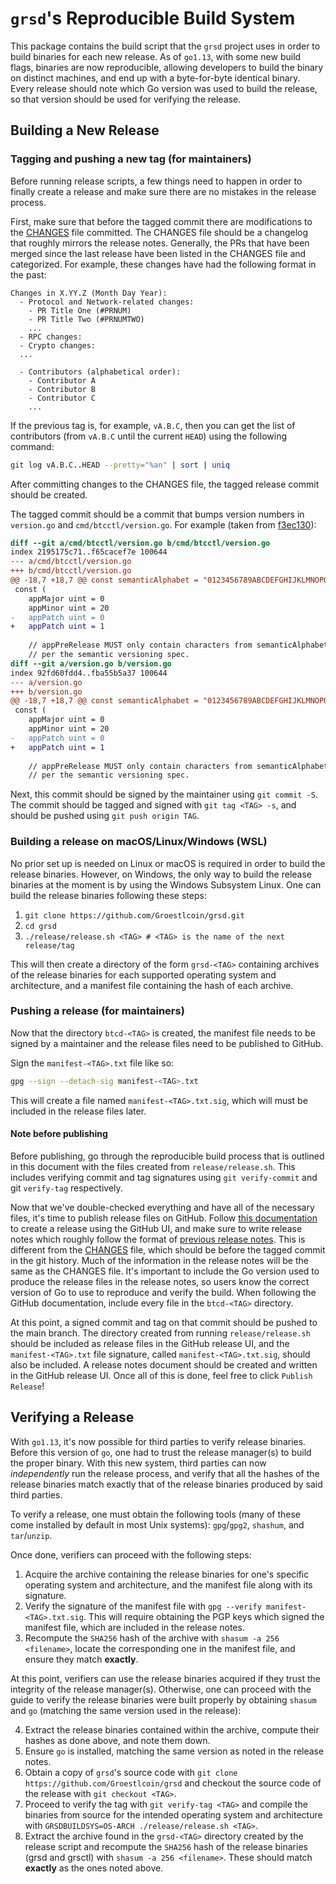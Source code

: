 # `grsd`'s Reproducible Build System

This package contains the build script that the `grsd` project uses in order to
build binaries for each new release. As of `go1.13`, with some new build flags,
binaries are now reproducible, allowing developers to build the binary on
distinct machines, and end up with a byte-for-byte identical binary.
Every release should note which Go version was used to build the release, so
that version should be used for verifying the release.

## Building a New Release

### Tagging and pushing a new tag (for maintainers)

Before running release scripts, a few things need to happen in order to finally
create a release and make sure there are no mistakes in the release process.

First, make sure that before the tagged commit there are modifications to the
[CHANGES](../CHANGES) file committed.
The CHANGES file should be a changelog that roughly mirrors the release notes.
Generally, the PRs that have been merged since the last release have been
listed in the CHANGES file and categorized.
For example, these changes have had the following format in the past:
```
Changes in X.YY.Z (Month Day Year):
  - Protocol and Network-related changes:
    - PR Title One (#PRNUM)
    - PR Title Two (#PRNUMTWO)
    ...
  - RPC changes:
  - Crypto changes:
  ...

  - Contributors (alphabetical order):
    - Contributor A
    - Contributor B
    - Contributor C
    ...
```

If the previous tag is, for example, `vA.B.C`, then you can get the list of
contributors (from `vA.B.C` until the current `HEAD`) using the following command:
```bash
git log vA.B.C..HEAD --pretty="%an" | sort | uniq
```
After committing changes to the CHANGES file, the tagged release commit
should be created.

The tagged commit should be a commit that bumps version numbers in `version.go`
and `cmd/btcctl/version.go`.
For example (taken from [f3ec130](https://github.com/btcsuite/btcd/commit/f3ec13030e4e828869954472cbc51ac36bee5c1d)):
```diff
diff --git a/cmd/btcctl/version.go b/cmd/btcctl/version.go
index 2195175c71..f65cacef7e 100644
--- a/cmd/btcctl/version.go
+++ b/cmd/btcctl/version.go
@@ -18,7 +18,7 @@ const semanticAlphabet = "0123456789ABCDEFGHIJKLMNOPQRSTUVWXYZabcdefghijklmnopqr
 const (
 	appMajor uint = 0
 	appMinor uint = 20
-	appPatch uint = 0
+	appPatch uint = 1
 
 	// appPreRelease MUST only contain characters from semanticAlphabet
 	// per the semantic versioning spec.
diff --git a/version.go b/version.go
index 92fd60fdd4..fba55b5a37 100644
--- a/version.go
+++ b/version.go
@@ -18,7 +18,7 @@ const semanticAlphabet = "0123456789ABCDEFGHIJKLMNOPQRSTUVWXYZabcdefghijklmnopqr
 const (
 	appMajor uint = 0
 	appMinor uint = 20
-	appPatch uint = 0
+	appPatch uint = 1
 
 	// appPreRelease MUST only contain characters from semanticAlphabet
 	// per the semantic versioning spec.
```

Next, this commit should be signed by the maintainer using `git commit -S`.
The commit should be tagged and signed with `git tag <TAG> -s`, and should be
pushed using `git push origin TAG`.

### Building a release on macOS/Linux/Windows (WSL)

No prior set up is needed on Linux or macOS is required in order to build the
release binaries. However, on Windows, the only way to build the release
binaries at the moment is by using the Windows Subsystem Linux. One can build
the release binaries following these steps:

1. `git clone https://github.com/Groestlcoin/grsd.git`
2. `cd grsd`
3. `./release/release.sh <TAG> # <TAG> is the name of the next release/tag`

This will then create a directory of the form `grsd-<TAG>` containing archives
of the release binaries for each supported operating system and architecture,
and a manifest file containing the hash of each archive.

### Pushing a release (for maintainers)

Now that the directory `btcd-<TAG>` is created, the manifest file needs to be
signed by a maintainer and the release files need to be published to GitHub.

Sign the `manifest-<TAG>.txt` file like so:
```sh
gpg --sign --detach-sig manifest-<TAG>.txt
```
This will create a file named `manifest-<TAG>.txt.sig`, which will must
be included in the release files later.

#### Note before publishing
Before publishing, go through the reproducible build process that is outlined
in this document with the files created from `release/release.sh`. This includes
verifying commit and tag signatures using `git verify-commit` and git `verify-tag`
respectively.

Now that we've double-checked everything and have all of the necessary files,
it's time to publish release files on GitHub.
Follow [this documentation](https://docs.github.com/en/github/administering-a-repository/managing-releases-in-a-repository)
to create a release using the GitHub UI, and make sure to write release notes
which roughly follow the format of [previous release notes](https://github.com/btcsuite/btcd/releases/tag/v0.20.1-beta).
This is different from the [CHANGES](../CHANGES) file, which should be before the
tagged commit in the git history.
Much of the information in the release notes will be the same as the CHANGES
file.
It's important to include the Go version used to produce the release files in
the release notes, so users know the correct version of Go to use to reproduce
and verify the build.
When following the GitHub documentation, include every file in the `btcd-<TAG>`
directory.

At this point, a signed commit and tag on that commit should be pushed to the main
branch. The directory created from running `release/release.sh` should be included
as release files in the GitHub release UI, and the `manifest-<TAG>.txt` file
signature, called `manifest-<TAG>.txt.sig`, should also be included.
A release notes document should be created and written in the GitHub release UI.
Once all of this is done, feel free to click `Publish Release`!

## Verifying a Release

With `go1.13`, it's now possible for third parties to verify release binaries.
Before this version of `go`, one had to trust the release manager(s) to build the
proper binary. With this new system, third parties can now _independently_ run
the release process, and verify that all the hashes of the release binaries
match exactly that of the release binaries produced by said third parties.

To verify a release, one must obtain the following tools (many of these come
installed by default in most Unix systems): `gpg`/`gpg2`, `shashum`, and
`tar`/`unzip`.

Once done, verifiers can proceed with the following steps:

1. Acquire the archive containing the release binaries for one's specific
   operating system and architecture, and the manifest file along with its
   signature.
2. Verify the signature of the manifest file with `gpg --verify
   manifest-<TAG>.txt.sig`. This will require obtaining the PGP keys which
   signed the manifest file, which are included in the release notes.
3. Recompute the `SHA256` hash of the archive with `shasum -a 256 <filename>`,
   locate the corresponding one in the manifest file, and ensure they match
   __exactly__.

At this point, verifiers can use the release binaries acquired if they trust
the integrity of the release manager(s). Otherwise, one can proceed with the
guide to verify the release binaries were built properly by obtaining `shasum`
and `go` (matching the same version used in the release):

4. Extract the release binaries contained within the archive, compute their
   hashes as done above, and note them down.
5. Ensure `go` is installed, matching the same version as noted in the release
   notes. 
6. Obtain a copy of `grsd`'s source code with `git clone
   https://github.com/Groestlcoin/grsd` and checkout the source code of the
   release with `git checkout <TAG>`.
7. Proceed to verify the tag with `git verify-tag <TAG>` and compile the
   binaries from source for the intended operating system and architecture with
   `GRSDBUILDSYS=OS-ARCH ./release/release.sh <TAG>`.
8. Extract the archive found in the `grsd-<TAG>` directory created by the
   release script and recompute the `SHA256` hash of the release binaries (grsd
   and grsctl) with `shasum -a 256 <filename>`. These should match __exactly__
   as the ones noted above.
